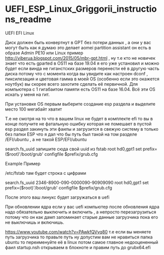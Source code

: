 # UEFI_ESP_Linux_Griggorii_instructions_readme
UEFI EFI Linux

Диск должен быть конвертнут в GPT без потери данных , а они у вас могут быть как я думаю это делает aomei partition assistant 
он есть в образе Admin PE10 или Linux пример http://viberua.blogspot.com/2015/05/mbr-gpt.html , ну т.е кто не новичек знает что 
есть gparted в OS11 на базе 19.04 я его уже установил и можно будет если винда не гиганстских размеров перенести её в другую часть диска потому что с момента когда вы увидите как настроен dconf , пиксилезация и цветовая гамма в моей OS (особенно если это окажется ноутбук) вы скорее всего захотите сделать её первичной. Для компьютера с 1 гигабаитом памяти есть OS11 на базе 16.04. Всё эти OS искать у меня на гит.

При установке OS первым выберите создание esp раздела и выделите место 100 мегабайт хватит

Т.е не смотря на то что в вашем linux не будет в комплекте efi то вы в конце получите не фатальную ошибку которая не помешает 
в пустой esp раздел закинуть эти фаилы и загрузится в свежую систему в только без папки ESP что я дал что бы путь был такой на том разделе /EFI/ubuntu , а не
такой ESP/EFI/ubuntu


search.fs_uuid запишите сюда свой uuid из fstab  root hd0,gpt1 
set prefix=($root)'/boot/grub'
configfile $prefix/grub.cfg

Example Пример

/etc/fstab там будет строка с цифрами

search.fs_uuid 2346-8900-090-0000090-90909090  root hd0,gpt1 
set prefix=($root)'/boot/grub'
configfile $prefix/grub.cfg

После этого ваш линукс будет загружаться в uefi

При обновлении ядра если у вас uefi компьютер после обновления ядра надо обязательно выключить и включить , а непросто перезагрузиться потому что он как дамп запоминает старые данные загрузчика пока его не выключишь и включишь.

https://www.youtube.com/watch?v=PAwkfQVyq80  т.е если вы меняете путь загрузчика то правьте путь ну допустим вам не нравиться 
папка ubuntu то переименуйте её в linux  потом самое главное недооцененный фаил startup.nsh открываем в блокноте и правим путь
до grubx64.efi
